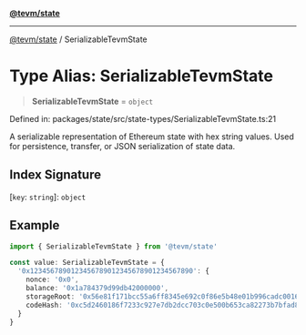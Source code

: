 [**@tevm/state**](../README.md)

***

[@tevm/state](../globals.md) / SerializableTevmState

# Type Alias: SerializableTevmState

> **SerializableTevmState** = `object`

Defined in: packages/state/src/state-types/SerializableTevmState.ts:21

A serializable representation of Ethereum state with hex string values.
Used for persistence, transfer, or JSON serialization of state data.

## Index Signature

\[`key`: `string`\]: `object`

## Example

```typescript
import { SerializableTevmState } from '@tevm/state'

const value: SerializableTevmState = {
  '0x1234567890123456789012345678901234567890': {
    nonce: '0x0',
    balance: '0x1a784379d99db42000000',
    storageRoot: '0x56e81f171bcc55a6ff8345e692c0f86e5b48e01b996cadc001622fb5e363b421',
    codeHash: '0xc5d2460186f7233c927e7db2dcc703c0e500b653ca82273b7bfad8045d85a470'
  }
}
```
